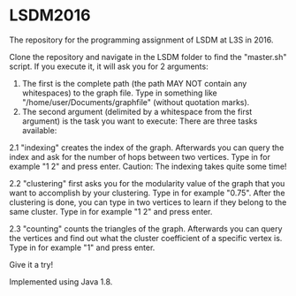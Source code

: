 # LSDM2016
The repository for the programming assignment of LSDM at L3S in 2016.

Clone the repository and navigate in the LSDM folder to find the "master.sh" script. If you execute it, it will ask you for 2 arguments:

1. The first is the complete path (the path MAY NOT contain any whitespaces) to the graph file. Type in something like "/home/user/Documents/graphfile" (without quotation marks).
2. The second argument (delimited by a whitespace from the first argument) is the task you want to execute: There are three tasks available:

2.1 "indexing" creates the index of the graph. Afterwards you can query the index and ask for the number of hops between two vertices. Type in for example "1 2" and press enter. Caution: The indexing takes quite some time!

2.2 "clustering" first asks you for the modularity value of the graph that you want to accomplish by your clustering. Type in for example "0.75". After the clustering is done, you can type in two vertices to learn if they belong to the same cluster. Type in for example "1 2" and press enter.

2.3 "counting" counts the triangles of the graph. Afterwards you can query the vertices and find out what the cluster coefficient of a specific vertex is. Type in for example "1" and press enter.

Give it a try!

Implemented using Java 1.8.
